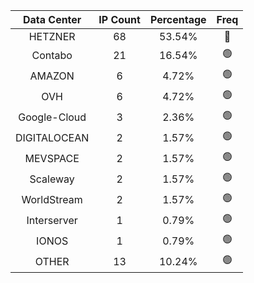 | Data Center | IP Count | Percentage | Freq |
|:------------:|:--------:|:-----------:|:-----:|
| HETZNER | 68 | 53.54% | 🔴 |
| Contabo | 21 | 16.54% | 🟢 |
| AMAZON | 6 | 4.72% | 🟢 |
| OVH | 6 | 4.72% | 🟢 |
| Google-Cloud | 3 | 2.36% | 🟢 |
| DIGITALOCEAN | 2 | 1.57% | 🟢 |
| MEVSPACE | 2 | 1.57% | 🟢 |
| Scaleway | 2 | 1.57% | 🟢 |
| WorldStream | 2 | 1.57% | 🟢 |
| Interserver | 1 | 0.79% | 🟢 |
| IONOS | 1 | 0.79% | 🟢 |
| OTHER | 13 | 10.24% | 🟢 |